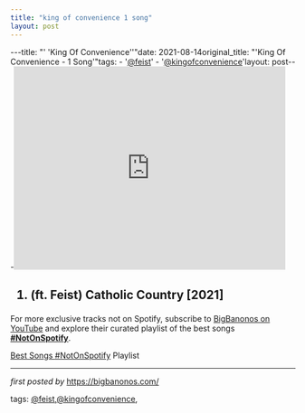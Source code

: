 ```yaml
---
title: "king of convenience 1 song"
layout: post
---
```

---title: "' 'King Of Convenience''"date: 2021-08-14original_title: "'King Of Convenience - 1 Song'"tags:  - '[@feist](/tags/feist/)'  - '[@kingofconvenience](/tags/kingofconvenience/)'layout: post---<iframe frameborder="0" height="360" src="https://youtube.com/embed/drtMcLDIMHs" width="480"></iframe><h2><ol><li>(ft. Feist) Catholic Country [2021]</li></ol></h2><!--Subscribe and Playlist Links--><div>    <p>For more exclusive tracks not on Spotify, subscribe to <a href="https://www.youtube.com/[@BigBanonos](/tags/BigBanonos/)" target="_blank">BigBanonos on YouTube</a> and explore their curated playlist of the best songs <strong>[#NotOnSpotify](/tags/NotOnSpotify/)</strong>.</p>    <p><a href="https://www.youtube.com/playlist?list=PLtuNtuTatqI0kFahUCbtbfenC_ET5O_tr" target="_blank">Best Songs [#NotOnSpotify](/tags/NotOnSpotify/) Playlist<br /></a></p></div><hr /><p><em>first posted by</em> <a href="https://bigbanonos.com/" rel="noopener" target="_new">https://bigbanonos.com/</a></p><p>tags: [@feist](/tags/feist/),[@kingofconvenience](/tags/kingofconvenience/),</p>